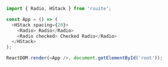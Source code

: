 <!--start-code-->

```js
import { Radio, HStack } from 'rsuite';

const App = () => (
  <HStack spacing={20}>
    <Radio> Radio</Radio>
    <Radio checked> Checked Radio</Radio>
  </HStack>
);

ReactDOM.render(<App />, document.getElementById('root'));
```

<!--end-code-->
